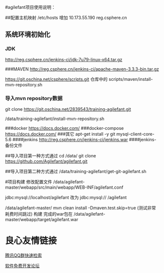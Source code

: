 #agilefant项目使用说明：

##配置主机映射
/etc/hosts 增加 10.173.55.190 reg.csphere.cn
 
## 系统环境初始化

### JDK  
http://reg.csphere.cn/jenkins-ci/jdk-7u79-linux-x64.tar.gz

###MAVEN 
http://reg.csphere.cn/jenkins-ci/apache-maven-3.3.3-bin.tar.gz

https://git.oschina.net/csphere/scripts.git 仓库中的
scripts/maven/install-mvn-repository.sh

### 导入mvn repository数据
git clone https://git.oschina.net/2839543/training-agilefant.git

/data/training-agilefant/install-mvn-repository.sh


###docker
https://docs.docker.com/
###docker-compose
https://docs.docker.com/
###其它
apt-get install -y git mysql-client-core-5.6 
####jenkins 
http://reg.csphere.cn/jenkins-ci/jenkins.war
####jenkins-备份文件

##导入项目第一种方式通过
cd /data/
git clone https://github.com/Agilefant/agilefant.git


##导入项目第二种方式通过
/data/training-agilefant/get-git-agilefant.sh


#项目构建
修改配置文件
/data/agilefant-master/webapp/src/main/webapp/WEB-INF/agilefant.conf


jdbc:mysql://localhost/agilefant 改为 jdbc:mysql:// /agilefant




/data/agilefant-master/ mvn clean install -Dmaven.test.skip=true (测试非常耗费时间跳过)
构建 完成的war包在 /data/agilefant-master/webapp/target/agilefant.war




 # 良心友情链接

[腾讯QQ群快速检索](http://u.720life.cn/s/8cf73f7c)

[软件免费开发论坛](http://u.720life.cn/s/bbb01dc0)